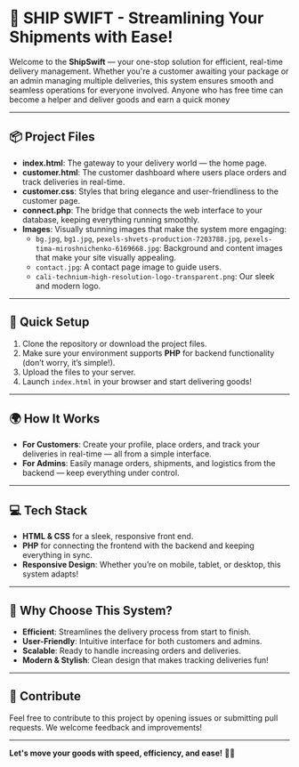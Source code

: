 # 🚚 **SHIP SWIFT** - Streamlining Your Shipments with Ease!

Welcome to the **ShipSwift** — your one-stop solution for efficient, real-time delivery management. Whether you're a customer awaiting your package or an admin managing multiple deliveries, this system ensures smooth and seamless operations for everyone involved.
Anyone who has free time can become a helper and deliver goods and earn a quick money

---

## 📦 **Project Files**

- **index.html**: The gateway to your delivery world — the home page.
- **customer.html**: The customer dashboard where users place orders and track deliveries in real-time.
- **customer.css**: Styles that bring elegance and user-friendliness to the customer page.
- **connect.php**: The bridge that connects the web interface to your database, keeping everything running smoothly.
- **Images**: Visually stunning images that make the system more engaging:
  - `bg.jpg`, `bg1.jpg`, `pexels-shvets-production-7203788.jpg`, `pexels-tima-miroshnichenko-6169668.jpg`: Background and content images that make your site visually appealing.
  - `contact.jpg`: A contact page image to guide users.
  - `cali-technium-high-resolution-logo-transparent.png`: Our sleek and modern logo.

---

## 🚀 **Quick Setup** 

1. Clone the repository or download the project files.
2. Make sure your environment supports **PHP** for backend functionality (don’t worry, it’s simple!).
3. Upload the files to your server.
4. Launch `index.html` in your browser and start delivering goods!

---

## 🌍 **How It Works**

- **For Customers**: Create your profile, place orders, and track your deliveries in real-time — all from a simple interface.
- **For Admins**: Easily manage orders, shipments, and logistics from the backend — keep everything under control.

---

## 💻 **Tech Stack**

- **HTML & CSS** for a sleek, responsive front end.
- **PHP** for connecting the frontend with the backend and keeping everything in sync.
- **Responsive Design**: Whether you’re on mobile, tablet, or desktop, this system adapts!

---

## 🎨 **Why Choose This System?**

- **Efficient**: Streamlines the delivery process from start to finish.
- **User-Friendly**: Intuitive interface for both customers and admins.
- **Scalable**: Ready to handle increasing orders and deliveries.
- **Modern & Stylish**: Clean design that makes tracking deliveries fun!

---

## 🤝 **Contribute**

Feel free to contribute to this project by opening issues or submitting pull requests. We welcome feedback and improvements!

---

**Let's move your goods with speed, efficiency, and ease!** 🚚✨
